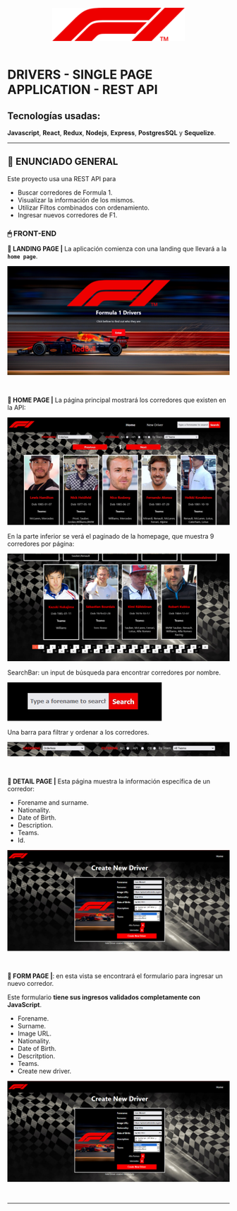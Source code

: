 <div align="center">
<img src="./F1.svg" alt="" style="margin-top: 30px; width: 300px;" />
</div><br />

# DRIVERS - SINGLE PAGE APPLICATION - REST API

##  Tecnologías usadas: 

**Javascript**, **React**, **Redux**, **Nodejs**, **Express**, **PostgresSQL** y **Sequelize**.
<br />

---
## **📖 ENUNCIADO GENERAL**

Este proyecto usa una REST API para 

-  Buscar corredores de Formula 1.
-  Visualizar la información de los mismos.
-  Utilizar Filtos combinados con ordenamiento.
-  Ingresar nuevos corredores de F1.

### **🖱 FRONT-END**

**📍 LANDING PAGE |** La aplicación comienza con una landing que llevará a la **`home page`**.
  
![image](https://github.com/MoniMcI/pi-drivers/blob/main/client/src/assets/landing.png)

<br />

**📍 HOME PAGE |** La página principal mostrará los corredores que existen en la API:

![image](https://github.com/MoniMcI/pi-drivers/blob/main/client/src/assets/homepage.png)

En la parte inferior se verá el paginado de la homepage, que muestra 9 corredores por página:

![image](https://github.com/MoniMcI/pi-drivers/blob/main/client/src/assets/paginado.png)

SearchBar: un input de búsqueda para encontrar corredores por nombre.

![image](https://github.com/MoniMcI/pi-drivers/blob/main/client/src/assets/busqueda.png)

Una barra para filtrar y ordenar a los corredores.

![image](https://github.com/MoniMcI/pi-drivers/blob/main/client/src/assets/filtrado.png)

<br />

**📍 DETAIL PAGE |** Esta página muestra la información específica de un corredor:

-  Forename and surname.
-  Nationality.
-  Date of Birth.
-  Description.
-  Teams.
-  Id.

![image](https://github.com/MoniMcI/pi-drivers/blob/main/client/src/assets/createdriver.png)


<br />

**📍 FORM PAGE |**: en esta vista se encontrará el formulario para ingresar un nuevo corredor.

Este formulario **tiene sus ingresos validados completamente con JavaScript**.

-  Forename.
-  Surname.
-  Image URL.
-  Nationality.
-  Date of Birth.
-  Descritption.
-  Teams.
-  Create new driver.

![image](https://github.com/MoniMcI/pi-drivers/blob/main/client/src/assets/createdriver.png)

<br />

---

